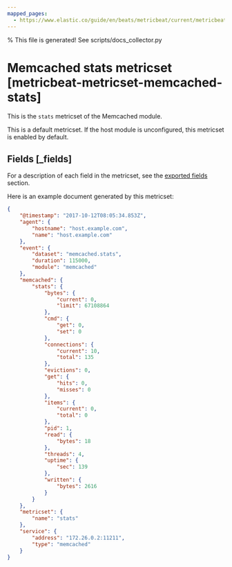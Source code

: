 ```yaml
---
mapped_pages:
  - https://www.elastic.co/guide/en/beats/metricbeat/current/metricbeat-metricset-memcached-stats.html
---
```


% This file is generated! See scripts/docs_collector.py

# Memcached stats metricset [metricbeat-metricset-memcached-stats]

This is the `stats` metricset of the Memcached module.

This is a default metricset. If the host module is unconfigured, this metricset is enabled by default.

## Fields [_fields]

For a description of each field in the metricset, see the [exported fields](/reference/metricbeat/exported-fields-memcached.md) section.

Here is an example document generated by this metricset:

```json
{
    "@timestamp": "2017-10-12T08:05:34.853Z",
    "agent": {
        "hostname": "host.example.com",
        "name": "host.example.com"
    },
    "event": {
        "dataset": "memcached.stats",
        "duration": 115000,
        "module": "memcached"
    },
    "memcached": {
        "stats": {
            "bytes": {
                "current": 0,
                "limit": 67108864
            },
            "cmd": {
                "get": 0,
                "set": 0
            },
            "connections": {
                "current": 10,
                "total": 135
            },
            "evictions": 0,
            "get": {
                "hits": 0,
                "misses": 0
            },
            "items": {
                "current": 0,
                "total": 0
            },
            "pid": 1,
            "read": {
                "bytes": 18
            },
            "threads": 4,
            "uptime": {
                "sec": 139
            },
            "written": {
                "bytes": 2616
            }
        }
    },
    "metricset": {
        "name": "stats"
    },
    "service": {
        "address": "172.26.0.2:11211",
        "type": "memcached"
    }
}
```
